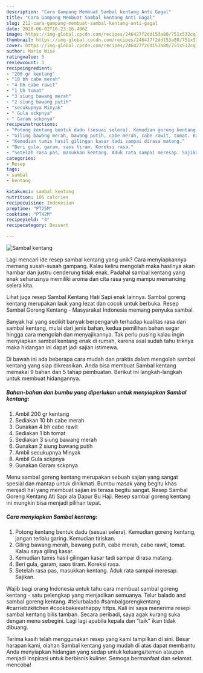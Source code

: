 ```yaml
---
description: "Cara Gampang Membuat Sambal kentang Anti Gagal"
title: "Cara Gampang Membuat Sambal kentang Anti Gagal"
slug: 212-cara-gampang-membuat-sambal-kentang-anti-gagal
date: 2020-06-02T16:23:16.406Z
image: https://img-global.cpcdn.com/recipes/246427f2dd153a80/751x532cq70/sambal-kentang-foto-resep-utama.jpg
thumbnail: https://img-global.cpcdn.com/recipes/246427f2dd153a80/751x532cq70/sambal-kentang-foto-resep-utama.jpg
cover: https://img-global.cpcdn.com/recipes/246427f2dd153a80/751x532cq70/sambal-kentang-foto-resep-utama.jpg
author: Mario Wise
ratingvalue: 5
reviewcount: 3
recipeingredient:
- "200 gr kentang"
- "10 bh cabe merah"
- "4 bh cabe rawit"
- "1 bh tomat"
- "3 siung bawang merah"
- "2 siung bawang putih"
- "secukupnya Minyak"
- " Gula sckpnya"
- " Garam sckpnya"
recipeinstructions:
- "Potong kentang bentuk dadu (sesuai selera). Kemudian goreng kentang, jangan terlalu garing. Kemudian tiriskan."
- "Giling bawang merah, bawang putih, cabe merah, cabe rawit, tomat. Kalau saya giling kasar."
- "Kemudian tumis hasil gilingan kasar tadi sampai dirasa matang."
- "Beri gula, garam, saos tiram. Koreksi rasa."
- "Setelah rasa pas, masukkan kentang. Aduk rata sampai meresap. Sajikan."
categories:
- Resep
tags:
- sambal
- kentang

katakunci: sambal kentang 
nutrition: 106 calories
recipecuisine: Indonesian
preptime: "PT25M"
cooktime: "PT42M"
recipeyield: "4"
recipecategory: Dessert

---
```



![Sambal kentang](https://img-global.cpcdn.com/recipes/246427f2dd153a80/751x532cq70/sambal-kentang-foto-resep-utama.jpg)

Lagi mencari ide resep sambal kentang yang unik? Cara menyiapkannya memang susah-susah gampang. Kalau keliru mengolah maka hasilnya akan hambar dan justru cenderung tidak enak. Padahal sambal kentang yang enak seharusnya memiliki aroma dan cita rasa yang mampu memancing selera kita.

Lihat juga resep Sambal Kentang Hati Sapi enak lainnya. Sambal goreng kentang merupakan lauk yang lezat dan cocok untuk berbuka. Resep Sambal Goreng Kentang - Masyarakat Indonesia memang penyuka sambal.

Banyak hal yang sedikit banyak berpengaruh terhadap kualitas rasa dari sambal kentang, mulai dari jenis bahan, kedua pemilihan bahan segar hingga cara mengolah dan menyajikannya. Tak perlu pusing kalau ingin menyiapkan sambal kentang enak di rumah, karena asal sudah tahu triknya maka hidangan ini dapat jadi sajian istimewa.


Di bawah ini ada beberapa cara mudah dan praktis dalam mengolah sambal kentang yang siap dikreasikan. Anda bisa membuat Sambal kentang memakai 9 bahan dan 5 tahap pembuatan. Berikut ini langkah-langkah untuk membuat hidangannya.

<!--inarticleads1-->

##### Bahan-bahan dan bumbu yang diperlukan untuk menyiapkan Sambal kentang:

1. Ambil 200 gr kentang
1. Sediakan 10 bh cabe merah
1. Gunakan 4 bh cabe rawit
1. Sediakan 1 bh tomat
1. Sediakan 3 siung bawang merah
1. Gunakan 2 siung bawang putih
1. Ambil secukupnya Minyak
1. Ambil  Gula sckpnya
1. Gunakan  Garam sckpnya


Menu sambal goreng kentang merupakan sebuah sajian yang sangat spesial dan mantap untuk dinikmati. Bumbu masak yang begitu khas menjadi hal yang membuat sajian ini terasa begitu sangat. Resep Sambal Goreng Kentang Ati Sapi ala Dapur Bu Haji. Resep sambal goreng kentang ini mungkin bisa menjadi pilihan tepat. 

<!--inarticleads2-->

##### Cara menyiapkan Sambal kentang:

1. Potong kentang bentuk dadu (sesuai selera). Kemudian goreng kentang, jangan terlalu garing. Kemudian tiriskan.
1. Giling bawang merah, bawang putih, cabe merah, cabe rawit, tomat. Kalau saya giling kasar.
1. Kemudian tumis hasil gilingan kasar tadi sampai dirasa matang.
1. Beri gula, garam, saos tiram. Koreksi rasa.
1. Setelah rasa pas, masukkan kentang. Aduk rata sampai meresap. Sajikan.


Wajib bagi orang Indonesia untuk tahu cara membuat sambal goreng kentang - satu pelengkap yang menjadikan semuanya. Telur balado and sambal goreng kentang. #telurbalado #sambalgorengkentang #carriebzkitchen #cookbakeeathappy https. Kali ini saya menerima resepi sambal kentang bilis tamban. Secara peribadi, saya agak kurang suka dengan menu sebegini. Lagi lagi apabila kepala dan &#34;taik&#34; ikan tidak dibuang. 

Terima kasih telah menggunakan resep yang kami tampilkan di sini. Besar harapan kami, olahan Sambal kentang yang mudah di atas dapat membantu Anda menyiapkan hidangan yang sedap untuk keluarga/teman ataupun menjadi inspirasi untuk berbisnis kuliner. Semoga bermanfaat dan selamat mencoba!
